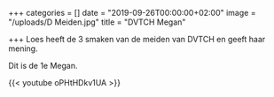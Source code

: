 +++
categories = []
date = "2019-09-26T00:00:00+02:00"
image = "/uploads/D Meiden.jpg"
title = "DVTCH Megan"

+++
Loes heeft de 3 smaken van de meiden van DVTCH en geeft haar mening. 

Dit is de 1e Megan.

{{< youtube oPHtHDkv1UA >}}